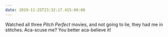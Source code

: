```yaml
---
date: 2019-11-25T23:32:17.415-00:00
---
```

Watched all three <cite>Pitch Perfect</cite> movies, and not going to lie, they had me in stitches. Aca-scuse me? You better aca-believe it!
